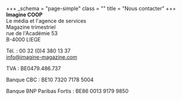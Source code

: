 +++
_schema = "page-simple"
class = ""
title = "Nous contacter"
+++
**Imagine COOP**<br>Le média et l'agence de services<br>Magazine trimestriel<br>rue de l'Académie 53<br>B-4000 LIEGE

Tél. : 00 32 (0)4 380 13 37<br>[info@imagine-magazine.com](mailto:info@imagine-magazine.com)

TVA : BE0479.486.737

Banque CBC : BE10 7320 7178 5004

Banque BNP Paribas Fortis : BE86 0013 9179 9850
